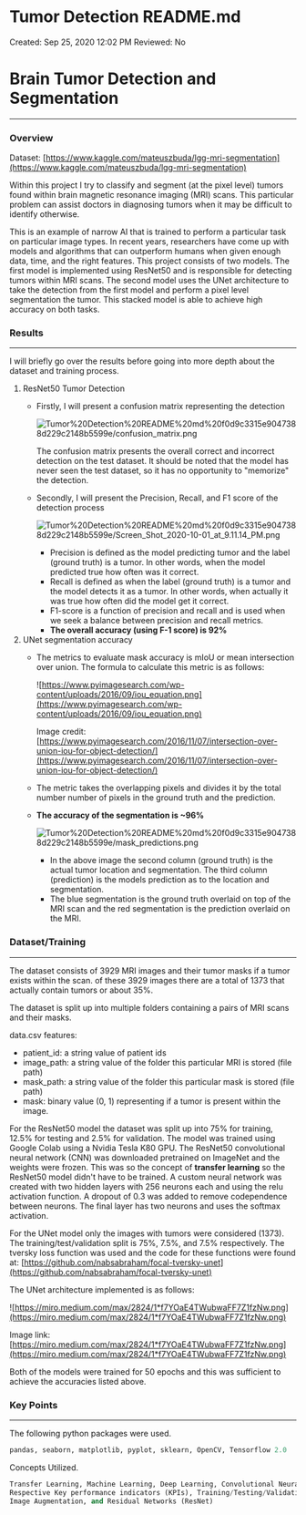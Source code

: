 # Tumor Detection README.md

Created: Sep 25, 2020 12:02 PM
Reviewed: No

# Brain Tumor Detection and Segmentation

---

### Overview

Dataset: [https://www.kaggle.com/mateuszbuda/lgg-mri-segmentation](https://www.kaggle.com/mateuszbuda/lgg-mri-segmentation)

Within this project I try to classify and segment (at the pixel level) tumors found within brain magnetic resonance imaging (MRI) scans. This particular problem can assist doctors in diagnosing tumors when it may be difficult to identify otherwise. 

This is an example of narrow AI that is trained to perform a particular task on particular image types. In recent years, researchers have come up with models and algorithms that can outperform humans when given enough data, time, and the right features. This project consists of two models. The first model is implemented using ResNet50 and is responsible for detecting tumors within MRI scans. The second model uses the UNet architecture to take the detection from the first model and perform a pixel level segmentation the tumor. This stacked model is able to achieve high accuracy on both tasks.

### Results

---

I will briefly go over the results before going into more depth about the dataset and training process.

1. ResNet50 Tumor Detection
    - Firstly, I will present a confusion matrix representing the detection

        ![Tumor%20Detection%20README%20md%20f0d9c3315e9047388d229c2148b5599e/confusion_matrix.png](Tumor%20Detection%20README%20md%20f0d9c3315e9047388d229c2148b5599e/confusion_matrix.png)

        The confusion matrix presents the overall correct and incorrect detection on the test dataset. It should be noted that the model has never seen the test dataset, so it has no opportunity to "memorize" the detection.

    - Secondly, I will present the Precision, Recall, and F1 score of the detection process

        ![Tumor%20Detection%20README%20md%20f0d9c3315e9047388d229c2148b5599e/Screen_Shot_2020-10-01_at_9.11.14_PM.png](Tumor%20Detection%20README%20md%20f0d9c3315e9047388d229c2148b5599e/Screen_Shot_2020-10-01_at_9.11.14_PM.png)

        - Precision is defined as the model predicting tumor and the label (ground truth) is a tumor. In other words, when the model predicted true how often was it correct.
        - Recall is defined as when the label (ground truth) is a tumor and the model detects it as a tumor.  In other words, when actually it was true how often did the model get it correct.
        - F1-score is a function of precision and recall and is used when we seek a balance between precision and recall metrics.
        - **The overall accuracy (using F-1 score) is 92%**
2. UNet segmentation accuracy
    - The metrics to evaluate mask accuracy is mIoU or mean intersection over union. The formula to calculate this metric is as follows:

        ![https://www.pyimagesearch.com/wp-content/uploads/2016/09/iou_equation.png](https://www.pyimagesearch.com/wp-content/uploads/2016/09/iou_equation.png)

        Image credit: [https://www.pyimagesearch.com/2016/11/07/intersection-over-union-iou-for-object-detection/](https://www.pyimagesearch.com/2016/11/07/intersection-over-union-iou-for-object-detection/)

    - The metric takes the overlapping pixels and divides it by the total number number of pixels in the ground truth  and the prediction.
    - **The accuracy of the segmentation is ~96%**

        ![Tumor%20Detection%20README%20md%20f0d9c3315e9047388d229c2148b5599e/mask_predictions.png](Tumor%20Detection%20README%20md%20f0d9c3315e9047388d229c2148b5599e/mask_predictions.png)

        - In the above image the second column (ground truth) is the actual tumor location and segmentation. The third column (prediction) is the models prediction as to the location and segmentation.
        - The blue segmentation is the ground truth overlaid on top of the MRI scan and the red segmentation is the prediction overlaid on the MRI.

### Dataset/Training

---

The dataset consists of 3929 MRI images and their tumor masks if a tumor exists within the scan. of these 3929 images there are a total of 1373 that actually contain tumors or about 35%.

The dataset is split up into multiple folders containing a pairs of MRI scans and their masks.

data.csv features:

- patient_id: a string value of patient ids
- image_path: a string value of the folder this particular MRI is stored (file path)
- mask_path: a string value of the folder this particular mask is stored (file path)
- mask: binary value (0, 1) representing if a tumor is present within the image.

For the ResNet50 model the dataset was split up into 75% for training, 12.5% for testing and 2.5% for validation. The model was trained using Google Colab using a Nvidia Tesla K80 GPU. The ResNet50 convolutional neural network (CNN) was downloaded pretrained on ImageNet and the weights were frozen. This was so the concept of **transfer learning** so the ResNet50 model didn't have to be trained. A custom neural network was created with two hidden layers with 256 neurons each and using the relu activation function. A dropout of 0.3 was added to remove codependence between neurons. The final layer has two neurons and uses the softmax activation. 

For the UNet model only the images with tumors were considered (1373). The training/test/validation split is 75%, 7.5%, and 7.5% respectively. The tversky loss function was used and the code for these functions were found at: [https://github.com/nabsabraham/focal-tversky-unet](https://github.com/nabsabraham/focal-tversky-unet) 

The UNet architecture implemented is as follows:

![https://miro.medium.com/max/2824/1*f7YOaE4TWubwaFF7Z1fzNw.png](https://miro.medium.com/max/2824/1*f7YOaE4TWubwaFF7Z1fzNw.png)

Image link: [https://miro.medium.com/max/2824/1*f7YOaE4TWubwaFF7Z1fzNw.png](https://miro.medium.com/max/2824/1*f7YOaE4TWubwaFF7Z1fzNw.png)

Both of the models were trained for 50 epochs and this was sufficient to achieve the accuracies listed above. 

### Key Points

---

The following python packages were used.

```python
pandas, seaborn, matplotlib, pyplot, sklearn, OpenCV, Tensorflow 2.0 
```

Concepts Utilized.

```python
Transfer Learning, Machine Learning, Deep Learning, Convolutional Neural Networks,
Respective Key performance indicators (KPIs), Training/Testing/Validation splitting,
Image Augmentation, and Residual Networks (ResNet)
```